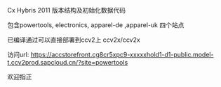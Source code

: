 Cx Hybris 2011 版本结构及初始化数据代码

包含powertools, electronics, apparel-de ,apparel-uk 四个站点

已编译通过可以直接部署到ccv2上 ccv2x/ccv2x

访问url:
https://accstorefront.cg8cr5xpc9-xxxxxhold1-d1-public.model-t.ccv2prod.sapcloud.cn/?site=powertools

欢迎指正
